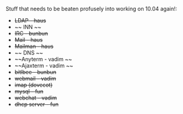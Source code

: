 Stuff that needs to be beaten profusely into working on 10.04 again!:

* ~~LDAP  - haus~~
* ~~ INN ~~
* ~~IRC - bunbun~~
* ~~Mail - haus~~
* ~~Mailman - haus~~
* ~~ DNS ~~
* ~~Anyterm - vadim ~~
* ~~Ajaxterm - vadim ~~
* ~~bitlbee - bunbun~~
* ~~webmail - vadim~~
* ~~imap (dovecot)~~
* ~~mysql - fun~~
* ~~webchat - vadim~~
* ~~dhcp server - fun~~
